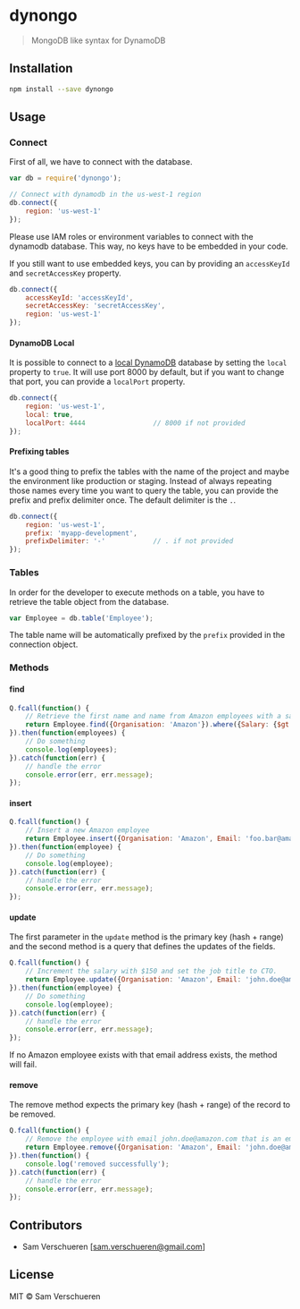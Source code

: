 # dynongo

> MongoDB like syntax for DynamoDB

## Installation

```bash
npm install --save dynongo
```

## Usage

### Connect

First of all, we have to connect with the database.

```javascript
var db = require('dynongo');

// Connect with dynamodb in the us-west-1 region
db.connect({
    region: 'us-west-1'
});
```

Please use IAM roles or environment variables to connect with the dynamodb database. This way, no keys have to
be embedded in your code.

If you still want to use embedded keys, you can by providing an `accessKeyId` and `secretAccessKey` property.

```javascript
db.connect({
    accessKeyId: 'accessKeyId',
    secretAccessKey: 'secretAccessKey',
    region: 'us-west-1'
});
```

#### DynamoDB Local

It is possible to connect to a [local DynamoDB](http://docs.aws.amazon.com/amazondynamodb/latest/developerguide/Tools.DynamoDBLocal.html) database 
by setting the `local` property to `true`. It will use port 8000 by default, but if you want to change that port, you can provide a `localPort` property.

```javascript
db.connect({
    region: 'us-west-1',
    local: true,
    localPort: 4444                 // 8000 if not provided
});
```

#### Prefixing tables

It's a good thing to prefix the tables with the name of the project and maybe the environment like production or staging. Instead
of always repeating those names every time you want to query the table, you can provide the prefix and prefix delimiter once. The
default delimiter is the `.`.

```javascript
db.connect({
    region: 'us-west-1',
    prefix: 'myapp-development',
    prefixDelimiter: '-'            // . if not provided
});
```

### Tables

In order for the developer to execute methods on a table, you have to retrieve the table object from the database.

```javascript
var Employee = db.table('Employee');
```

The table name will be automatically prefixed by the `prefix` provided in the connection object.

### Methods

#### find

```javascript
Q.fcall(function() {
    // Retrieve the first name and name from Amazon employees with a salary greater then $3000.
    return Employee.find({Organisation: 'Amazon'}).where({Salary: {$gt: 3000}}).select('FirstName Name').exec();
}).then(function(employees) {
    // Do something
    console.log(employees);
}).catch(function(err) {
    // handle the error
    console.error(err, err.message);
});
```

#### insert

```javascript
Q.fcall(function() {
    // Insert a new Amazon employee
    return Employee.insert({Organisation: 'Amazon', Email: 'foo.bar@amazon.com'}, {Title: 'CFO', FirstName: 'Foo', Name: 'Bar', Salary: 4500}).exec();
}).then(function(employee) {
    // Do something
    console.log(employee);
}).catch(function(err) {
    // handle the error
    console.error(err, err.message);
});
```

#### update

The first parameter in the `update` method is the primary key (hash + range) and the second method is a query that
defines the updates of the fields.

```javascript
Q.fcall(function() {
    // Increment the salary with $150 and set the job title to CTO.
    return Employee.update({Organisation: 'Amazon', Email: 'john.doe@amazon.com'}, {$set: {Title: 'CTO'}, $inc: {Salary: 150}}).exec();
}).then(function(employee) {
    // Do something
    console.log(employee);
}).catch(function(err) {
    // handle the error
    console.error(err, err.message);
});
```

If no Amazon employee exists with that email address exists, the method will fail.

#### remove

The remove method expects the primary key (hash + range) of the record to be removed.

```javascript
Q.fcall(function() {
    // Remove the employee with email john.doe@amazon.com that is an employee of Amazon
    return Employee.remove({Organisation: 'Amazon', Email: 'john.doe@amazon.com'}).exec();
}).then(function() {
    console.log('removed successfully');
}).catch(function(err) {
    // handle the error
    console.error(err, err.message);
});
```

## Contributors

- Sam Verschueren [<sam.verschueren@gmail.com>]

## License

MIT © Sam Verschueren
